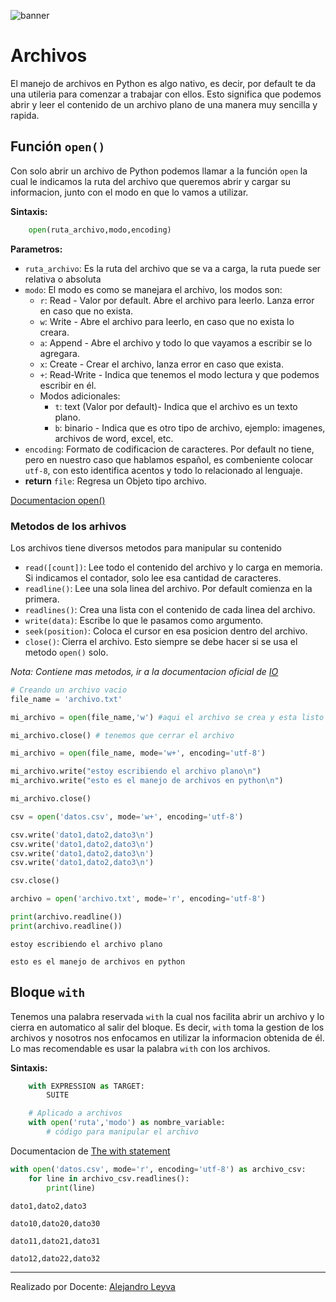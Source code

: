 ![banner](logo/banner.png)

# Archivos

El manejo de archivos en Python es algo nativo, es decir, por default te da una utileria para comenzar a trabajar con ellos. Esto significa que podemos abrir y leer el contenido de un archivo plano de una manera muy sencilla y rapida.


## Función `open()`

Con solo abrir un archivo de Python podemos llamar a la función `open` la cual le indicamos la ruta del archivo que queremos abrir y cargar su informacion, junto con el modo en que lo vamos a utilizar.

**Sintaxis:**

```python
    open(ruta_archivo,modo,encoding)
```

**Parametros:**

- `ruta_archivo`: Es la ruta del archivo que se va a carga, la ruta puede ser relativa o absoluta
- `modo`: El modo es como se manejara el archivo, los modos son:
    - `r`: Read - Valor por default. Abre el archivo para leerlo. Lanza error en caso que no exista.
    - `w`: Write - Abre el archivo para leerlo, en caso que no exista lo creara.
    - `a`: Append - Abre el archivo y todo lo que vayamos a escribir se lo agregara.
    - `x`: Create - Crear el archivo, lanza error en caso que exista.
    - `+`: Read-Write - Indica que tenemos el modo lectura y que podemos escribir en él.
    - Modos adicionales:
        - `t`: text (Valor por default)- Indica que el archivo es un texto plano.
        - `b`: binario - Indica que es otro tipo de archivo, ejemplo: imagenes, archivos de word, excel, etc.
- `encoding`: Formato de codificacion de caracteres. Por default no tiene, pero en nuestro caso que hablamos español, es combeniente colocar `utf-8`, con esto identifica acentos y todo lo relacionado al lenguaje.
- **return** `file`: Regresa un Objeto tipo archivo.

[Documentacion open()](https://docs.python.org/3/library/functions.html#open)

### Metodos de los arhivos

Los archivos tiene diversos metodos para manipular su contenido

- `read([count])`: Lee todo el contenido del archivo y lo carga en memoria. Si indicamos el contador, solo lee esa cantidad de caracteres.
- `readline()`: Lee una sola linea del archivo. Por default comienza en la primera.
- `readlines()`: Crea una lista con el contenido de cada linea del archivo.
- `write(data)`: Escribe lo que le pasamos como argumento.
- `seek(position)`: Coloca el cursor en esa posicion dentro del archivo.
- `close()`: Cierra el archivo. Esto siempre se debe hacer si se usa el metodo `open()` solo.

*Nota: Contiene mas metodos, ir a la documentacion oficial de [IO](https://docs.python.org/3/library/io.html)*


```python
# Creando un archivo vacio
file_name = 'archivo.txt'

mi_archivo = open(file_name,'w') #aqui el archivo se crea y esta listo para escribir en él

mi_archivo.close() # tenemos que cerrar el archivo
```


```python
mi_archivo = open(file_name, mode='w+', encoding='utf-8')

mi_archivo.write("estoy escribiendo el archivo plano\n")
mi_archivo.write("esto es el manejo de archivos en python\n")

mi_archivo.close()
```


```python
csv = open('datos.csv', mode='w+', encoding='utf-8')

csv.write('dato1,dato2,dato3\n')
csv.write('dato1,dato2,dato3\n')
csv.write('dato1,dato2,dato3\n')
csv.write('dato1,dato2,dato3\n')

csv.close()
```


```python
archivo = open('archivo.txt', mode='r', encoding='utf-8')

print(archivo.readline())
print(archivo.readline())
```

    estoy escribiendo el archivo plano

    esto es el manejo de archivos en python



## Bloque `with`

Tenemos una palabra reservada `with` la cual nos facilita abrir un archivo y lo cierra en automatico al salir del bloque. Es decir, `with` toma la gestion de los archivos y nosotros nos enfocamos en utilizar la informacion obtenida de él. Lo mas recomendable es usar la palabra `with` con los archivos.

**Sintaxis:**
```python
    with EXPRESSION as TARGET:
        SUITE
```

```python
    # Aplicado a archivos
    with open('ruta','modo') as nombre_variable:
        # código para manipular el archivo

```

Documentacion de [The with statement](https://docs.python.org/3/reference/compound_stmts.html#the-with-statement)


```python
with open('datos.csv', mode='r', encoding='utf-8') as archivo_csv:
    for line in archivo_csv.readlines():
        print(line)

```

    dato1,dato2,dato3

    dato10,dato20,dato30

    dato11,dato21,dato31

    dato12,dato22,dato32



---
Realizado por Docente: [Alejandro Leyva](https://www.alejandro-leyva.com/)
